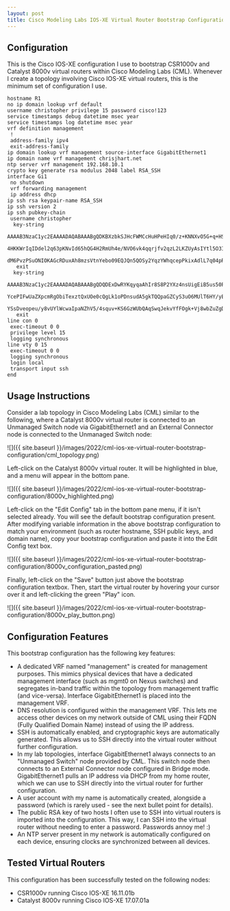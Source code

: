```yaml
---
layout: post
title: Cisco Modeling Labs IOS-XE Virtual Router Bootstrap Configuration
---
```


## Configuration

This is the Cisco IOS-XE configuration I use to bootstrap CSR1000v and Catalyst 8000v virtual routers within Cisco Modeling Labs (CML). Whenever I create a topology involving Cisco IOS-XE virtual routers, this is the minimum set of configuration I use.

```
hostname R1
no ip domain lookup vrf default
username christopher privilege 15 password cisco!123
service timestamps debug datetime msec year
service timestamps log datetime msec year
vrf definition management
 !
 address-family ipv4
 exit-address-family
ip domain lookup vrf management source-interface GigabitEthernet1
ip domain name vrf management chrisjhart.net
ntp server vrf management 192.168.10.1
crypto key generate rsa modulus 2048 label RSA_SSH
interface Gi1
 no shutdown
 vrf forwarding management
 ip address dhcp
ip ssh rsa keypair-name RSA_SSH
ip ssh version 2
ip ssh pubkey-chain
 username christopher
  key-string
   AAAAB3NzaC1yc2EAAAADAQABAAABgQDKBXzbkSJHcFWMCcHuHPeHIq0/z+KNNXvO5G+q+HSh45CRXI3fKImCReNfpXlvAxyaW5uZW7FmIYyORyOMX0A2TkCfYVdTee1UkNwoqWsLtovvD3b/nw1pceFA/5K7HXEcodpBTN6s/cF/s0TzrP7tpAZay9
   4HKKWrIqIDdel2q63pKNvId65hQG4H2RmUh4e/NVO6vk4qqrjfv2qzL2LKZUyAsIYtl5O3IC0ATG/SU+7QASaMz1Si3wceaJlRRt9mcUub4ZEH1WJUJY9ggE7+asMURgUYONn9+wU0bhll15vGKEgpXWa24tPZVW22GaxhaJyAilHeRSK/sYovwvjk
   dM6PvzPSuONIOKAGcRDuxAh8mzsVtnYebo09EQJQn5QOSy2YqzYWhqcepPkixAdlL7q04pR1OydONWAAWzfd5ljOIkt8ERlqN5zv2rGlrSOpQzbMAdu3x2rKcw7kcNtyxw5rSqP/PvE2LuaNqkKvaG6qUTqN18Nq+AK1gmhHa+M=
   exit
  key-string
   AAAAB3NzaC1yc2EAAAADAQABAAABgQDQDExDwRYKqyqaAhIr8S8P2YXz4nsUigEiB5us50PCaMtUkt2qxlcT73VVXz6+BjBQ8c0XPS1cbXwZxhTYNiJRMLCdeMDh0Hyk4APLfjdxyoFqZYLso3N86E2KB9gJ0TXyxou335YGo4CrEeni4oo0OmZ/Ud
   YcePIFwUaZXpcmRgObiTexztQxUOe0cQgLk1oPDnsudA5gkTQQpaGZCyS3uO6MUlT6HY/yEZPvqJa72nHdFBGoVad+F2Z22qe8Bj6cb0IYL8X+9FgnmhGrLKzbGF3cZzvSTE3DS/aE73Ue2DygVtjjMOUg1nVqz0hIHonND8PomN11pYVrIMeTXIb0
   YSsDveopeu/y8vUYlWcwaIpaNZhV5/4squv+KS6GzWUbQAqSwqJekvYfFOgk+Vj8wbZuZgDz5epb5uAqyH8CHmNd105iYf1ZzJ0obt2L84/vGzt3XizGEQ/4dKHMIG1MXKZkdQeWhpPv5d4A1lKblvQw0LT/dMFvm4kghowu9Fs=
   exit
line con 0
 exec-timeout 0 0
 privilege level 15
 logging synchronous
line vty 0 15
 exec-timeout 0 0
 logging synchronous
 login local
 transport input ssh
end
```

## Usage Instructions

Consider a lab topology in Cisco Modeling Labs (CML) similar to the following, where a Catalyst 8000v virtual router is connected to an Unmanaged Switch node via GigabitEthernet1 and an External Connector node is connected to the Unmanaged Switch node:

![]({{ site.baseurl }}/images/2022/cml-ios-xe-virtual-router-bootstrap-configuration/cml_topology.png)

Left-click on the Catalyst 8000v virtual router. It will be highlighted in blue, and a menu will appear in the bottom pane.

![]({{ site.baseurl }}/images/2022/cml-ios-xe-virtual-router-bootstrap-configuration/8000v_highlighted.png)

Left-click on the "Edit Config" tab in the bottom pane menu, if it isn't selected already. You will see the default bootstrap configuration present. After modifying variable information in the above bootstrap configuration to match your environment (such as router hostname, SSH public keys, and domain name), copy your bootstrap configuration and paste it into the Edit Config text box.

![]({{ site.baseurl }}/images/2022/cml-ios-xe-virtual-router-bootstrap-configuration/8000v_configuration_pasted.png)

Finally, left-click on the "Save" button just above the bootstrap configuration textbox. Then, start the virtual router by hovering your cursor over it and left-clicking the green "Play" icon.

![]({{ site.baseurl }}/images/2022/cml-ios-xe-virtual-router-bootstrap-configuration/8000v_play_button.png)

## Configuration Features

This bootstrap configuration has the following key features:

* A dedicated VRF named "management" is created for management purposes. This mimics physical devices that have a dedicated management interface (such as mgmt0 on Nexus switches) and segregates in-band traffic within the topology from management traffic (and vice-versa). Interface GigabitEthernet1 is placed into the management VRF.
* DNS resolution is configured within the management VRF. This lets me access other devices on my network outside of CML using their FQDN (Fully Qualified Domain Name) instead of using the IP address.
* SSH is automatically enabled, and cryptographic keys are automatically generated. This allows us to SSH directly into the virtual router without further configuration.
* In my lab topologies, interface GigabitEthernet1 always connects to an "Unmanaged Switch" node provided by CML. This switch node then connects to an External Connector node configured in Bridge mode. GigabitEthernet1 pulls an IP address via DHCP from my home router, which we can use to SSH directly into the virtual router for further configuration.
* A user account with my name is automatically created, alongside a password (which is rarely used - see the next bullet point for details).
* The public RSA key of two hosts I often use to SSH into virtual routers is imported into the configuration. This way, I can SSH into the virtual router without needing to enter a password. Passwords annoy me! :)
* An NTP server present in my network is automatically configured on each device, ensuring clocks are synchronized between all devices.

## Tested Virtual Routers

This configuration has been successfully tested on the following nodes:

* CSR1000v running Cisco IOS-XE 16.11.01b
* Catalyst 8000v running Cisco IOS-XE 17.07.01a
